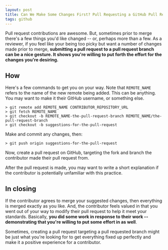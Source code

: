 ```yaml
---
layout: post
title: Can We Make Some Changes First? Pull Requesting a GitHub Pull Request
tags: github
---
```


Pull request contributions are awesome. But, sometimes prior to merge there's a few things you'd like changed -- or, perhaps more than a few. As a reviewer, if you feel like your being too picky but want a number of changes made prior to merge, **submitting a pull request to a pull request branch can be a nice gesture. It shows you're willing to put forth the effort for the changes you're desiring.**

## How

Here's a few commands to get you on your way. Note that `REMOTE_NAME` refers to the name of the new remote being added. This can be anything. You may want to make it their GitHub username, or something else.

```
> git remote add REMOTE_NAME CONTRIBUTOR_REPOSITORY_URL
> git fetch REMOTE_NAME
> git checkout -b REMOTE_NAME-the-pull-request-branch REMOTE_NAME/the-pull-request-branch
> git checkout -b suggestions-for-the-pull-request
```

Make and commit any changes, then:

```
> git push origin suggestions-for-the-pull-request
```

Now, create a pull request on GitHub, targeting the fork and branch the contributor made their pull request from.

After the pull request is made, you may want to write a short explanation if the contributor is potentially unfamiliar with this practice.

## In closing

If the contributor agrees to merge your suggested changes, then everything is merged exactly as you like. And, the contributor feels valued in that you went out of your way to modify their pull request to help it meet your standards. Basically, **you did some work in response to their work -- demonstrating that you're willing to put some effort in as well**.

Sometimes, creating a pull request targeting a pull requested branch might be just what you're looking for to get everything fixed up perfectly and make it a positive experience for a contributor.
